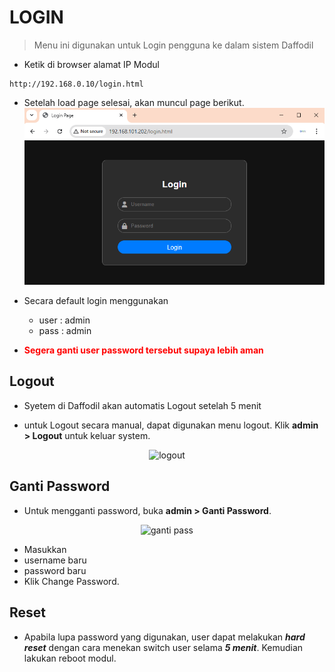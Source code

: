 # LOGIN

> Menu ini digunakan untuk Login pengguna ke dalam sistem Daffodil

- Ketik di browser alamat IP Modul
```
http://192.168.0.10/login.html
```
- Setelah load page selesai, akan muncul page berikut.
!["login_page"](../assets/images/login_daffodil.PNG "login_daffodil")

- Secara default login menggunakan
  - user : admin
  - pass : admin
- <span style="color:red; font-weight:bold">Segera ganti user password tersebut supaya lebih aman</span>

## Logout
- Syetem di Daffodil akan automatis Logout setelah 5 menit

- untuk Logout secara manual, dapat digunakan menu logout. Klik __admin > Logout__ untuk keluar system.
<p align="center">
  <img src="./assets/images/logout_daffodi.PNG" alt="logout" width="300"/>
</p>


## Ganti Password
- Untuk mengganti password, buka __admin > Ganti Password__.
<p align="center">
  <img src="./assets/images/ganti_pass.PNG" alt="ganti pass" width="300"/>
</p>

-  Masukkan 
  - username baru
  - password baru
- Klik Change Password.


## Reset
- Apabila lupa password yang digunakan, user dapat melakukan _**hard reset**_ dengan cara menekan switch user selama _**5 menit**_. Kemudian lakukan reboot modul.